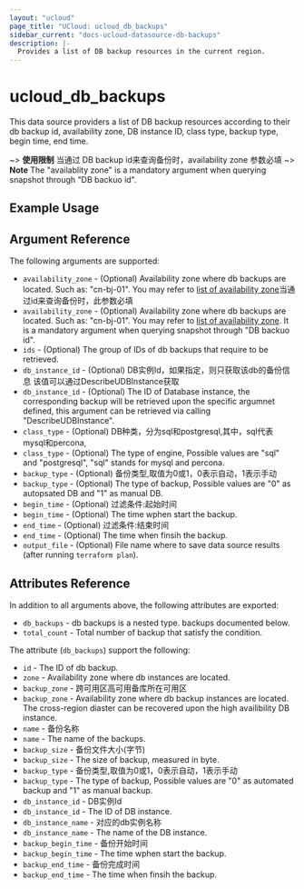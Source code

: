 ```yaml
---
layout: "ucloud"
page_title: "UCloud: ucloud_db_backups"
sidebar_current: "docs-ucloud-datasource-db-backups"
description: |-
  Provides a list of DB backup resources in the current region.
---
```


# ucloud_db_backups

This data source providers a list of DB backup resources according to their db backup id, availability zone, DB instance ID, class type, backup type, begin time, end time.

~> **使用限制** 当通过 DB backup id来查询备份时，availability zone 参数必填
~> **Note** The "availablity zone" is a mandatory argument when querying snapshot through "DB backuo id".
## Example Usage

## Argument Reference

The following arguments are supported:

* `availability_zone` - (Optional) Availability zone where db backups are located. Such as: "cn-bj-01". You may refer to [list of availability zone](https://docs.ucloud.cn/api/summary/regionlist)当通过id来查询备份时，此参数必填
* `availability_zone` - (Optional) Availability zone where db backups are located. Such as: "cn-bj-01". You may refer to [list of availability zone](https://docs.ucloud.cn/api/summary/regionlist). It is a mandatory argument when querying snapshot through "DB backuo id".
* `ids` - (Optional) The group of IDs of db backups that require to be retrieved.
* `db_instance_id` - (Optional) DB实例Id，如果指定，则只获取该db的备份信息 该值可以通过DescribeUDBInstance获取
* `db_instance_id` - (Optional) The ID of Database instance, the corresponding backup will be retrieved upon the specific argumnet defined, this argument can be retrieved via calling "DescribeUDBInstance".
* `class_type` - (Optional) DB种类，分为sql和postgresql,其中，sql代表mysql和percona,
* `class_type` - (Optional) The type of engine, Possible values are "sql" and "postgresql", "sql" stands for mysql and percona.
* `backup_type` - (Optional) 备份类型,取值为0或1，0表示自动，1表示手动
* `backup_type` - (Optional) The type of backup, Possible values are "0" as autopsated DB and "1" as manual DB.
* `begin_time` - (Optional) 过滤条件:起始时间
* `begin_time` - (Optional) The time wphen start the backup.
* `end_time` - (Optional) 过滤条件:结束时间
* `end_time` - (Optional) The time when finsih the backup.
* `output_file` - (Optional) File name where to save data source results (after running `terraform plan`).

## Attributes Reference

In addition to all arguments above, the following attributes are exported:

* `db_backups` - db backups is a nested type. backups documented below.
* `total_count` - Total number of backup that satisfy the condition.

The attribute (`db_backups`) support the following:

* `id` - The ID of db backup.
* `zone` - Availability zone where db instances are located.
* `backup_zone` - 跨可用区高可用备库所在可用区
* `backup_zone` - Availability zone where db backup instances are located. The cross-region diaster can be recovered upon the high availibility DB instance.
* `name` - 备份名称
* `name` - The name of the backups.
* `backup_size` - 备份文件大小(字节)
* `backup_size` - The size of backup, measured in byte.
* `backup_type` - 备份类型,取值为0或1，0表示自动，1表示手动
* `backup_type` - The type of backup, Possible values are "0" as automated backup and "1" as manual backup.
* `db_instance_id` - DB实例Id
* `db_instance_id` - The ID of DB instance.
* `db_instance_name` - 	对应的db实例名称
* `db_instance_name` - The name of the DB instance.
* `backup_begin_time` - 备份开始时间
* `backup_begin_time` - The time wphen start the backup.
* `backup_end_time` - 备份完成时间
* `backup_end_time` - The time when finsih the backup.
